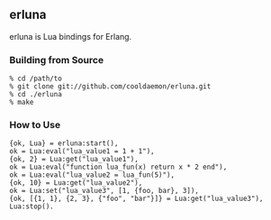 ## erluna
erluna is Lua bindings for Erlang.

### Building from Source
    % cd /path/to
    % git clone git://github.com/cooldaemon/erluna.git
    % cd ./erluna
    % make

### How to Use
    {ok, Lua} = erluna:start(),
    ok = Lua:eval("lua_value1 = 1 + 1"),
    {ok, 2} = Lua:get("lua_value1"),
    ok = Lua:eval("function lua_fun(x) return x * 2 end"),
    ok = Lua:eval("lua_value2 = lua_fun(5)"),
    {ok, 10} = Lua:get("lua_value2"),
    ok = Lua:set("lua_value3", [1, {foo, bar}, 3]),
    {ok, [{1, 1}, {2, 3}, {"foo", "bar"}]} = Lua:get("lua_value3"),
    Lua:stop().


